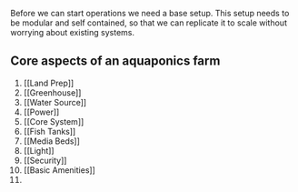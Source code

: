 Before we can start operations we need a base setup. This setup needs to be modular and self contained, so that we can replicate it to scale without worrying about existing systems. 

## Core aspects of an aquaponics farm

1. [[Land Prep]]
2. [[Greenhouse]]
3. [[Water Source]]
4. [[Power]]
5. [[Core System]]
6. [[Fish Tanks]]
7. [[Media Beds]]
8. [[Light]]
9. [[Security]]
10. [[Basic Amenities]]
11. 


